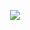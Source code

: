 <p align="center">
    <img src="https://github.com/Martiiim/description/blob/main/index.svg">
</p>

